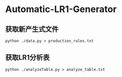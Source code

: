 # Automatic-LR1-Generator
## 获取新产生式文件
```shell
python ./data.py > production_rules.txt
```
## 获取LR1分析表
```shell
python ./analyzeTable.py > analyze_table.txt
```